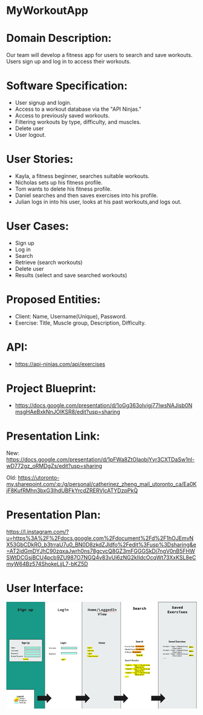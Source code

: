# MyWorkoutApp
# Domain Description:
Our team will develop a fitness app for users to search and  save workouts. Users sign up and log in to access their workouts.

# Software Specification:
- User signup and login.
- Access to a workout database via the "API Ninjas."
- Access to previously saved workouts.
- Filtering workouts by type, difficulty, and muscles.
- Delete user
- User logout.

# User Stories:
- Kayla, a fitness beginner, searches suitable workouts.
- Nicholas sets up his fitness profile.
- Tom wants to delete his fitness profile.
- Daniel searches and then saves exercises into his profile.
- Julian logs in into his user, looks at his past workouts,and logs out.

# User Cases:
- Sign up
- Log in
- Search 
- Retrieve (search workouts)
- Delete user
- Results (select and save searched workouts)

# Proposed Entities:
- Client: Name, Username(Unique), Password.
- Exercise: Title, Muscle group, Description, Difficulty.

# API:
- https://api-ninjas.com/api/exercises

# Project Blueprint:
- https://docs.google.com/presentation/d/1oGg363olvigj77IwsNAJisb0NmsgHAeBxkNnJOlKSR8/edit?usp=sharing

# Presentation Link:
New:
https://docs.google.com/presentation/d/1pFWa8ZtOIaobjYyr3CXTDaSw1nl-wD772gz_oRMDgZs/edit?usp=sharing

Old:
https://utoronto-my.sharepoint.com/:p:/g/personal/catherinez_zheng_mail_utoronto_ca/Ea0KjF8KufRMhn3bxG3IhdUBFkYrcdZRERVlcATYDzpPkQ

# Presentation Plan:
https://l.instagram.com/?u=https%3A%2F%2Fdocs.google.com%2Fdocument%2Fd%2F1hOJEmvNX53GbCDkRO_b3trraU7u0_BN0D8zkdZJldfo%2Fedit%3Fusp%3Dsharing&e=AT2idGmDYJhC90zqxaJwrh0ns78gcvcQ8GZ3mFGGGSkDj7ngV0nB5FHWSWtDCGsjBCU4pcb9ZU987O7NGQ4v83vUi6zNG2kIIdcOcqWt73XxKSL8eCmyW64Bz574ShokeLjjL7-bKZ5D

# User Interface:
![img.png](img.png)
